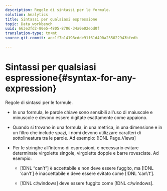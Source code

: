 ```yaml
---
description: Regole di sintassi per le formule.
solution: Analytics
title: Sintassi per qualsiasi espressione
topic: Data workbench
uuid: 663e3fd2-80e5-4805-8706-34a0e02ebd0f
translation-type: tm+mt
source-git-commit: aec1f7b14198cdde91f61d490a235022943bfedb

---
```



# Sintassi per qualsiasi espressione{#syntax-for-any-expression}

Regole di sintassi per le formule.

* In una formula, le parole chiave sono sensibili all&#39;uso di maiuscole e minuscole e devono essere digitate esattamente come appaiono.
* Quando si trovano in una formula, in una metrica, in una dimensione e in un filtro che include spazi, i nomi devono utilizzare caratteri di sottolineatura tra le parole. Ad esempio: [!DNL Page_Views]
* Per le stringhe all&#39;interno di espressioni, è necessario evitare determinate virgolette singole, virgolette doppie e barre rovesciate. Ad esempio:

   * [!DNL “can’t”] è accettabile e non deve essere fuggito, ma [!DNL ‘can’t’] è inaccettabile e deve essere evitato come [!DNL ‘can\’t’].

   * [!DNL c:\windows] deve essere fuggito come [!DNL c:\\windows].

